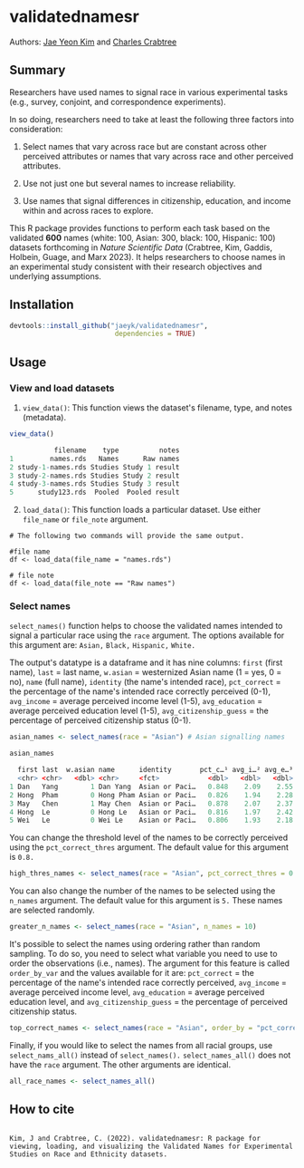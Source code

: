 # validatednamesr

Authors: [Jae Yeon Kim](https://jaeyk.github.io/) and [Charles Crabtree](https://charlescrabtree.com/)

## Summary 
    
Researchers have used names to signal race in various experimental tasks (e.g., survey, conjoint, and correspondence experiments). 

In so doing, researchers need to take at least the following three factors into consideration: 

1. Select names that vary across race but are constant across other perceived attributes or names that vary across race and other perceived attributes. 

2. Use not just one but several names to increase reliability. 

3. Use names that signal differences in citizenship, education, and income within and across races to explore.

This R package provides functions to perform each task based on the validated **600** names (white: 100, Asian: 300, black: 100, Hispanic: 100) datasets forthcoming in *Nature Scientific Data* (Crabtree, Kim, Gaddis, Holbein, Guage, and Marx 2023). It helps researchers to choose names in an experimental study consistent with their research objectives and underlying assumptions.

## Installation 

```r
devtools::install_github("jaeyk/validatednamesr",
                          dependencies = TRUE)
```

## Usage 

### View and load datasets 

1. `view_data()`: This function views the dataset's filename, type, and notes (metadata). 

```r
view_data()

           filename    type          notes
1         names.rds   Names      Raw names
2 study-1-names.rds Studies Study 1 result
3 study-2-names.rds Studies Study 2 result
4 study-3-names.rds Studies Study 3 result
5      study123.rds  Pooled  Pooled result
````

2. `load_data()`: This function loads a particular dataset. Use either `file_name` or `file_note` argument.

```{r}
# The following two commands will provide the same output.

#file name
df <- load_data(file_name = "names.rds")

# file note 
df <- load_data(file_note == "Raw names")
```

### Select names 

`select_names()` function helps to choose the validated names intended to signal a particular race using the `race` argument. The options available for this argument are: `Asian,` `Black,` `Hispanic,` `White.`

The output's datatype is a dataframe and it has nine columns: `first` (first name), `last` = last name, `w.asian` = westernized Asian name (1 = yes, 0 = no), `name` (full name), `identity` (the name's intended race), `pct_correct` = the percentage of the name's intended race correctly perceived (0-1), `avg_income` = average perceived income level (1-5), `avg_education` = average perceived education level (1-5), `avg_citizenship_guess` = the percentage of perceived citizenship status (0-1).

```r
asian_names <- select_names(race = "Asian") # Asian signalling names 

asian_names 

  first last  w.asian name      identity       pct_c…¹ avg_i…² avg_e…³ avg_c…⁴
  <chr> <chr>   <dbl> <chr>     <fct>            <dbl>   <dbl>   <dbl>   <dbl>
1 Dan   Yang        1 Dan Yang  Asian or Paci…   0.848    2.09    2.55   0.773
2 Hong  Pham        0 Hong Pham Asian or Paci…   0.826    1.94    2.28   0.465
3 May   Chen        1 May Chen  Asian or Paci…   0.878    2.07    2.37   0.789
4 Hong  Le          0 Hong Le   Asian or Paci…   0.816    1.97    2.42   0.539
5 Wei   Le          0 Wei Le    Asian or Paci…   0.806    1.93    2.18   0.418
```

You can change the threshold level of the names to be correctly perceived using the `pct_correct_thres` argument. The default value for this argument is `0.8.`

```r
high_thres_names <- select_names(race = "Asian", pct_correct_thres = 0.7)
```

You can also change the number of the names to be selected using the `n_names` argument. The default value for this argument is `5.` These names are selected randomly.  

```r
greater_n_names <- select_names(race = "Asian", n_names = 10)
```

It's possible to select the names using ordering rather than random sampling. To do so, you need to select what variable you need to use to order the observations (i.e., names). The argument for this feature is called `order_by_var` and the values available for it are: `pct_correct` = the percentage of the name's intended race correctly perceived, `avg_income` = average perceived income level, `avg_education` = average perceived education level, and `avg_citizenship_guess` = the percentage of perceived citizenship status. 

```r
top_correct_names <- select_names(race = "Asian", order_by = "pct_correct")
```

Finally, if you would like to select the names from all racial groups, use `select_nams_all()` instead of `select_names().` `select_names_all()` does not have the `race` argument. The other arguments are identical. 

```r
all_race_names <- select_names_all()
```

## How to cite

```{r}

Kim, J and Crabtree, C. (2022). validatednamesr: R package for viewing, loading, and visualizing the Validated Names for Experimental Studies on Race and Ethnicity datasets. 

```